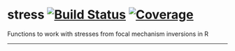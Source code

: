 # stress [![Build Status](https://travis-ci.org/abarbour/stress.svg?branch=master)](https://travis-ci.org/abarbour/stress) [![Coverage](http://codecov.io/github/abarbour/stress/coverage.svg?branch=master)](http://codecov.io/github/abarbour/stress?branch=master)

Functions to work with stresses from focal mechanism inversions in R

------
